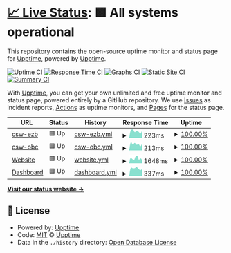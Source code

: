 # [📈 Live Status](https://upptime.github.io/upptime): <!--live status--> **🟩 All systems operational**

This repository contains the open-source uptime monitor and status page for [Upptime](https://upptime.js.org), powered by [Upptime](https://github.com/upptime/upptime).

[![Uptime CI](https://github.com/ezbsystems/uptime/workflows/Uptime%20CI/badge.svg)](https://github.com/ezbsystems/uptime/actions?query=workflow%3A%22Uptime+CI%22)
[![Response Time CI](https://github.com/ezbsystems/uptime/workflows/Response%20Time%20CI/badge.svg)](https://github.com/ezbsystems/uptime/actions?query=workflow%3A%22Response+Time+CI%22)
[![Graphs CI](https://github.com/ezbsystems/uptime/workflows/Graphs%20CI/badge.svg)](https://github.com/ezbsystems/uptime/actions?query=workflow%3A%22Graphs+CI%22)
[![Static Site CI](https://github.com/ezbsystems/uptime/workflows/Static%20Site%20CI/badge.svg)](https://github.com/ezbsystems/uptime/actions?query=workflow%3A%22Static+Site+CI%22)
[![Summary CI](https://github.com/ezbsystems/uptime/workflows/Summary%20CI/badge.svg)](https://github.com/ezbsystems/uptime/actions?query=workflow%3A%22Summary+CI%22)

With [Upptime](https://upptime.js.org), you can get your own unlimited and free uptime monitor and status page, powered entirely by a GitHub repository. We use [Issues](https://github.com/upptime/upptime/issues) as incident reports, [Actions](https://github.com/ezbsystems/uptime/actions) as uptime monitors, and [Pages](https://upptime.github.io/upptime) for the status page.

<!--start: status pages-->
<!-- This summary is generated by Upptime (https://github.com/upptime/upptime) -->
<!-- Do not edit this manually, your changes will be overwritten -->
<!-- prettier-ignore -->
| URL | Status | History | Response Time | Uptime |
| --- | ------ | ------- | ------------- | ------ |
| <img alt="" src="https://icons.duckduckgo.com/ip3/csw.eazybackup.ca.ico" height="13"> [csw-ezb](https://csw.eazybackup.ca/) | 🟩 Up | [csw-ezb.yml](https://github.com/ezbsystems/uptime/commits/HEAD/history/csw-ezb.yml) | <details><summary><img alt="Response time graph" src="./graphs/csw-ezb/response-time-week.png" height="20"> 223ms</summary><br><a href="https://ezbsystems.github.io/uptime/history/csw-ezb"><img alt="Response time 232" src="https://img.shields.io/endpoint?url=https%3A%2F%2Fraw.githubusercontent.com%2Fezbsystems%2Fuptime%2FHEAD%2Fapi%2Fcsw-ezb%2Fresponse-time.json"></a><br><a href="https://ezbsystems.github.io/uptime/history/csw-ezb"><img alt="24-hour response time 234" src="https://img.shields.io/endpoint?url=https%3A%2F%2Fraw.githubusercontent.com%2Fezbsystems%2Fuptime%2FHEAD%2Fapi%2Fcsw-ezb%2Fresponse-time-day.json"></a><br><a href="https://ezbsystems.github.io/uptime/history/csw-ezb"><img alt="7-day response time 223" src="https://img.shields.io/endpoint?url=https%3A%2F%2Fraw.githubusercontent.com%2Fezbsystems%2Fuptime%2FHEAD%2Fapi%2Fcsw-ezb%2Fresponse-time-week.json"></a><br><a href="https://ezbsystems.github.io/uptime/history/csw-ezb"><img alt="30-day response time 227" src="https://img.shields.io/endpoint?url=https%3A%2F%2Fraw.githubusercontent.com%2Fezbsystems%2Fuptime%2FHEAD%2Fapi%2Fcsw-ezb%2Fresponse-time-month.json"></a><br><a href="https://ezbsystems.github.io/uptime/history/csw-ezb"><img alt="1-year response time 232" src="https://img.shields.io/endpoint?url=https%3A%2F%2Fraw.githubusercontent.com%2Fezbsystems%2Fuptime%2FHEAD%2Fapi%2Fcsw-ezb%2Fresponse-time-year.json"></a></details> | <details><summary><a href="https://ezbsystems.github.io/uptime/history/csw-ezb">100.00%</a></summary><a href="https://ezbsystems.github.io/uptime/history/csw-ezb"><img alt="All-time uptime 99.91%" src="https://img.shields.io/endpoint?url=https%3A%2F%2Fraw.githubusercontent.com%2Fezbsystems%2Fuptime%2FHEAD%2Fapi%2Fcsw-ezb%2Fuptime.json"></a><br><a href="https://ezbsystems.github.io/uptime/history/csw-ezb"><img alt="24-hour uptime 100.00%" src="https://img.shields.io/endpoint?url=https%3A%2F%2Fraw.githubusercontent.com%2Fezbsystems%2Fuptime%2FHEAD%2Fapi%2Fcsw-ezb%2Fuptime-day.json"></a><br><a href="https://ezbsystems.github.io/uptime/history/csw-ezb"><img alt="7-day uptime 100.00%" src="https://img.shields.io/endpoint?url=https%3A%2F%2Fraw.githubusercontent.com%2Fezbsystems%2Fuptime%2FHEAD%2Fapi%2Fcsw-ezb%2Fuptime-week.json"></a><br><a href="https://ezbsystems.github.io/uptime/history/csw-ezb"><img alt="30-day uptime 99.91%" src="https://img.shields.io/endpoint?url=https%3A%2F%2Fraw.githubusercontent.com%2Fezbsystems%2Fuptime%2FHEAD%2Fapi%2Fcsw-ezb%2Fuptime-month.json"></a><br><a href="https://ezbsystems.github.io/uptime/history/csw-ezb"><img alt="1-year uptime 99.91%" src="https://img.shields.io/endpoint?url=https%3A%2F%2Fraw.githubusercontent.com%2Fezbsystems%2Fuptime%2FHEAD%2Fapi%2Fcsw-ezb%2Fuptime-year.json"></a></details>
| <img alt="" src="https://icons.duckduckgo.com/ip3/csw.onlinebackupcanada.ca.ico" height="13"> [csw-obc](https://csw.onlinebackupcanada.ca) | 🟩 Up | [csw-obc.yml](https://github.com/ezbsystems/uptime/commits/HEAD/history/csw-obc.yml) | <details><summary><img alt="Response time graph" src="./graphs/csw-obc/response-time-week.png" height="20"> 213ms</summary><br><a href="https://ezbsystems.github.io/uptime/history/csw-obc"><img alt="Response time 225" src="https://img.shields.io/endpoint?url=https%3A%2F%2Fraw.githubusercontent.com%2Fezbsystems%2Fuptime%2FHEAD%2Fapi%2Fcsw-obc%2Fresponse-time.json"></a><br><a href="https://ezbsystems.github.io/uptime/history/csw-obc"><img alt="24-hour response time 219" src="https://img.shields.io/endpoint?url=https%3A%2F%2Fraw.githubusercontent.com%2Fezbsystems%2Fuptime%2FHEAD%2Fapi%2Fcsw-obc%2Fresponse-time-day.json"></a><br><a href="https://ezbsystems.github.io/uptime/history/csw-obc"><img alt="7-day response time 213" src="https://img.shields.io/endpoint?url=https%3A%2F%2Fraw.githubusercontent.com%2Fezbsystems%2Fuptime%2FHEAD%2Fapi%2Fcsw-obc%2Fresponse-time-week.json"></a><br><a href="https://ezbsystems.github.io/uptime/history/csw-obc"><img alt="30-day response time 228" src="https://img.shields.io/endpoint?url=https%3A%2F%2Fraw.githubusercontent.com%2Fezbsystems%2Fuptime%2FHEAD%2Fapi%2Fcsw-obc%2Fresponse-time-month.json"></a><br><a href="https://ezbsystems.github.io/uptime/history/csw-obc"><img alt="1-year response time 225" src="https://img.shields.io/endpoint?url=https%3A%2F%2Fraw.githubusercontent.com%2Fezbsystems%2Fuptime%2FHEAD%2Fapi%2Fcsw-obc%2Fresponse-time-year.json"></a></details> | <details><summary><a href="https://ezbsystems.github.io/uptime/history/csw-obc">100.00%</a></summary><a href="https://ezbsystems.github.io/uptime/history/csw-obc"><img alt="All-time uptime 99.85%" src="https://img.shields.io/endpoint?url=https%3A%2F%2Fraw.githubusercontent.com%2Fezbsystems%2Fuptime%2FHEAD%2Fapi%2Fcsw-obc%2Fuptime.json"></a><br><a href="https://ezbsystems.github.io/uptime/history/csw-obc"><img alt="24-hour uptime 100.00%" src="https://img.shields.io/endpoint?url=https%3A%2F%2Fraw.githubusercontent.com%2Fezbsystems%2Fuptime%2FHEAD%2Fapi%2Fcsw-obc%2Fuptime-day.json"></a><br><a href="https://ezbsystems.github.io/uptime/history/csw-obc"><img alt="7-day uptime 100.00%" src="https://img.shields.io/endpoint?url=https%3A%2F%2Fraw.githubusercontent.com%2Fezbsystems%2Fuptime%2FHEAD%2Fapi%2Fcsw-obc%2Fuptime-week.json"></a><br><a href="https://ezbsystems.github.io/uptime/history/csw-obc"><img alt="30-day uptime 99.91%" src="https://img.shields.io/endpoint?url=https%3A%2F%2Fraw.githubusercontent.com%2Fezbsystems%2Fuptime%2FHEAD%2Fapi%2Fcsw-obc%2Fuptime-month.json"></a><br><a href="https://ezbsystems.github.io/uptime/history/csw-obc"><img alt="1-year uptime 99.85%" src="https://img.shields.io/endpoint?url=https%3A%2F%2Fraw.githubusercontent.com%2Fezbsystems%2Fuptime%2FHEAD%2Fapi%2Fcsw-obc%2Fuptime-year.json"></a></details>
| <img alt="" src="https://icons.duckduckgo.com/ip3/eazybackup.com.ico" height="13"> [Website](https://eazybackup.com/) | 🟩 Up | [website.yml](https://github.com/ezbsystems/uptime/commits/HEAD/history/website.yml) | <details><summary><img alt="Response time graph" src="./graphs/website/response-time-week.png" height="20"> 1648ms</summary><br><a href="https://ezbsystems.github.io/uptime/history/website"><img alt="Response time 1249" src="https://img.shields.io/endpoint?url=https%3A%2F%2Fraw.githubusercontent.com%2Fezbsystems%2Fuptime%2FHEAD%2Fapi%2Fwebsite%2Fresponse-time.json"></a><br><a href="https://ezbsystems.github.io/uptime/history/website"><img alt="24-hour response time 1119" src="https://img.shields.io/endpoint?url=https%3A%2F%2Fraw.githubusercontent.com%2Fezbsystems%2Fuptime%2FHEAD%2Fapi%2Fwebsite%2Fresponse-time-day.json"></a><br><a href="https://ezbsystems.github.io/uptime/history/website"><img alt="7-day response time 1648" src="https://img.shields.io/endpoint?url=https%3A%2F%2Fraw.githubusercontent.com%2Fezbsystems%2Fuptime%2FHEAD%2Fapi%2Fwebsite%2Fresponse-time-week.json"></a><br><a href="https://ezbsystems.github.io/uptime/history/website"><img alt="30-day response time 1304" src="https://img.shields.io/endpoint?url=https%3A%2F%2Fraw.githubusercontent.com%2Fezbsystems%2Fuptime%2FHEAD%2Fapi%2Fwebsite%2Fresponse-time-month.json"></a><br><a href="https://ezbsystems.github.io/uptime/history/website"><img alt="1-year response time 1249" src="https://img.shields.io/endpoint?url=https%3A%2F%2Fraw.githubusercontent.com%2Fezbsystems%2Fuptime%2FHEAD%2Fapi%2Fwebsite%2Fresponse-time-year.json"></a></details> | <details><summary><a href="https://ezbsystems.github.io/uptime/history/website">100.00%</a></summary><a href="https://ezbsystems.github.io/uptime/history/website"><img alt="All-time uptime 99.78%" src="https://img.shields.io/endpoint?url=https%3A%2F%2Fraw.githubusercontent.com%2Fezbsystems%2Fuptime%2FHEAD%2Fapi%2Fwebsite%2Fuptime.json"></a><br><a href="https://ezbsystems.github.io/uptime/history/website"><img alt="24-hour uptime 100.00%" src="https://img.shields.io/endpoint?url=https%3A%2F%2Fraw.githubusercontent.com%2Fezbsystems%2Fuptime%2FHEAD%2Fapi%2Fwebsite%2Fuptime-day.json"></a><br><a href="https://ezbsystems.github.io/uptime/history/website"><img alt="7-day uptime 100.00%" src="https://img.shields.io/endpoint?url=https%3A%2F%2Fraw.githubusercontent.com%2Fezbsystems%2Fuptime%2FHEAD%2Fapi%2Fwebsite%2Fuptime-week.json"></a><br><a href="https://ezbsystems.github.io/uptime/history/website"><img alt="30-day uptime 99.76%" src="https://img.shields.io/endpoint?url=https%3A%2F%2Fraw.githubusercontent.com%2Fezbsystems%2Fuptime%2FHEAD%2Fapi%2Fwebsite%2Fuptime-month.json"></a><br><a href="https://ezbsystems.github.io/uptime/history/website"><img alt="1-year uptime 99.78%" src="https://img.shields.io/endpoint?url=https%3A%2F%2Fraw.githubusercontent.com%2Fezbsystems%2Fuptime%2FHEAD%2Fapi%2Fwebsite%2Fuptime-year.json"></a></details>
| <img alt="" src="https://icons.duckduckgo.com/ip3/dashboard.eazybackup.ca.ico" height="13"> [Dashboard](https://dashboard.eazybackup.ca) | 🟩 Up | [dashboard.yml](https://github.com/ezbsystems/uptime/commits/HEAD/history/dashboard.yml) | <details><summary><img alt="Response time graph" src="./graphs/dashboard/response-time-week.png" height="20"> 337ms</summary><br><a href="https://ezbsystems.github.io/uptime/history/dashboard"><img alt="Response time 309" src="https://img.shields.io/endpoint?url=https%3A%2F%2Fraw.githubusercontent.com%2Fezbsystems%2Fuptime%2FHEAD%2Fapi%2Fdashboard%2Fresponse-time.json"></a><br><a href="https://ezbsystems.github.io/uptime/history/dashboard"><img alt="24-hour response time 309" src="https://img.shields.io/endpoint?url=https%3A%2F%2Fraw.githubusercontent.com%2Fezbsystems%2Fuptime%2FHEAD%2Fapi%2Fdashboard%2Fresponse-time-day.json"></a><br><a href="https://ezbsystems.github.io/uptime/history/dashboard"><img alt="7-day response time 337" src="https://img.shields.io/endpoint?url=https%3A%2F%2Fraw.githubusercontent.com%2Fezbsystems%2Fuptime%2FHEAD%2Fapi%2Fdashboard%2Fresponse-time-week.json"></a><br><a href="https://ezbsystems.github.io/uptime/history/dashboard"><img alt="30-day response time 309" src="https://img.shields.io/endpoint?url=https%3A%2F%2Fraw.githubusercontent.com%2Fezbsystems%2Fuptime%2FHEAD%2Fapi%2Fdashboard%2Fresponse-time-month.json"></a><br><a href="https://ezbsystems.github.io/uptime/history/dashboard"><img alt="1-year response time 309" src="https://img.shields.io/endpoint?url=https%3A%2F%2Fraw.githubusercontent.com%2Fezbsystems%2Fuptime%2FHEAD%2Fapi%2Fdashboard%2Fresponse-time-year.json"></a></details> | <details><summary><a href="https://ezbsystems.github.io/uptime/history/dashboard">100.00%</a></summary><a href="https://ezbsystems.github.io/uptime/history/dashboard"><img alt="All-time uptime 93.47%" src="https://img.shields.io/endpoint?url=https%3A%2F%2Fraw.githubusercontent.com%2Fezbsystems%2Fuptime%2FHEAD%2Fapi%2Fdashboard%2Fuptime.json"></a><br><a href="https://ezbsystems.github.io/uptime/history/dashboard"><img alt="24-hour uptime 100.00%" src="https://img.shields.io/endpoint?url=https%3A%2F%2Fraw.githubusercontent.com%2Fezbsystems%2Fuptime%2FHEAD%2Fapi%2Fdashboard%2Fuptime-day.json"></a><br><a href="https://ezbsystems.github.io/uptime/history/dashboard"><img alt="7-day uptime 100.00%" src="https://img.shields.io/endpoint?url=https%3A%2F%2Fraw.githubusercontent.com%2Fezbsystems%2Fuptime%2FHEAD%2Fapi%2Fdashboard%2Fuptime-week.json"></a><br><a href="https://ezbsystems.github.io/uptime/history/dashboard"><img alt="30-day uptime 93.04%" src="https://img.shields.io/endpoint?url=https%3A%2F%2Fraw.githubusercontent.com%2Fezbsystems%2Fuptime%2FHEAD%2Fapi%2Fdashboard%2Fuptime-month.json"></a><br><a href="https://ezbsystems.github.io/uptime/history/dashboard"><img alt="1-year uptime 93.47%" src="https://img.shields.io/endpoint?url=https%3A%2F%2Fraw.githubusercontent.com%2Fezbsystems%2Fuptime%2FHEAD%2Fapi%2Fdashboard%2Fuptime-year.json"></a></details>

<!--end: status pages-->

[**Visit our status website →**](https://upptime.github.io/upptime)

## 📄 License

- Powered by: [Upptime](https://github.com/upptime/upptime)
- Code: [MIT](./LICENSE) © [Upptime](https://upptime.js.org)
- Data in the `./history` directory: [Open Database License](https://opendatacommons.org/licenses/odbl/1-0/)
